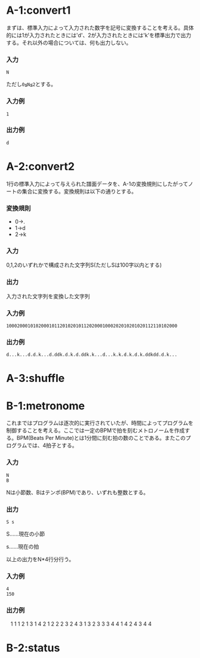 # A-1:convert1
まずは、標準入力によって入力された数字を記号に変換することを考える。具体的には1が入力されたときには'd'、2が入力されたときには'k'を標準出力で出力する。それ以外の場合については、何も出力しない。
### 入力

`N`

ただし`0≦N≦2`とする。

### 入力例

`1`
### 出力例

`d`

# A-2:convert2
1行の標準入力によって与えられた譜面データを、A-1の変換規則にしたがってノートの集合に変換する。変換規則は以下の通りとする。

### 変換規則
* 0->.
* 1->d
* 2->k

### 入力

0,1,2のいずれかで構成された文字列S(ただしSは100字以内とする)

### 出力

入力された文字列を変換した文字列

### 入力例

`1000200010102000101120102010112020001000202010201020112110102000`

### 出力例

`d...k...d.d.k...d.ddk.d.k.d.ddk.k...d...k.k.d.k.d.k.ddkdd.d.k...`

# A-3:shuffle

# B-1:metronome
これまではプログラムは逐次的に実行されていたが、時間によってプログラムを制御することを考える。ここでは一定のBPMで拍を刻むメトロノームを作成する。BPM(Beats Per Minute)とは1分間に刻む拍の数のことである。またこのプログラムでは、4拍子とする。
### 入力
    N
    B

Nは小節数、Bはテンポ(BPM)であり、いずれも整数とする。
### 出力
`S s`

S……現在の小節

s……現在の拍

以上の出力をN*4行分行う。
### 入力例
    4
    150
### 出力例
    1 1
    1 2
    1 3
    1 4
    2 1
    2 2
    2 3
    2 4
    3 1
    3 2
    3 3
    3 4
    4 1
    4 2
    4 3
    4 4
# B-2:status
